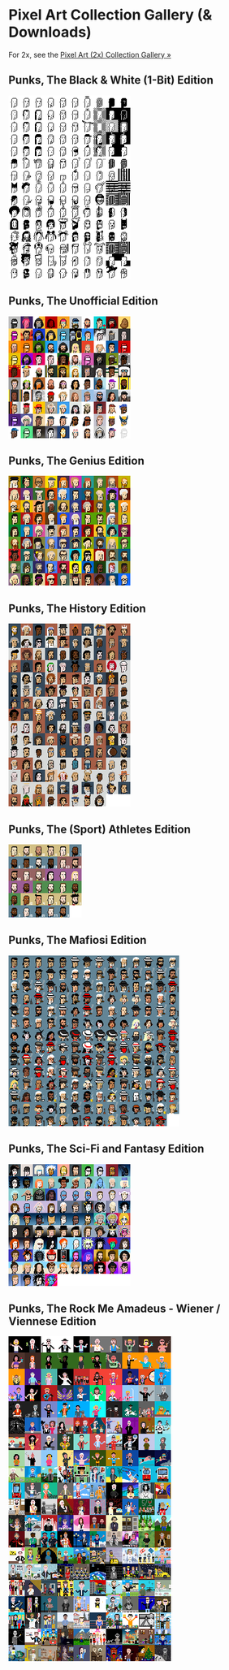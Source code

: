# Pixel Art Collection Gallery (& Downloads)


For 2x, see the [Pixel Art (2x) Collection Gallery »](README@2x.md)




## Punks, The Black & White (1-Bit) Edition

![](bw.png)




## Punks, The Unofficial Edition

![](unofficial.png)




## Punks, The Genius Edition

![](genius.png)




## Punks, The History Edition

![](history.png)



## Punks, The (Sport) Athletes Edition

![](athletes.png)




## Punks, The Mafiosi Edition

![](mafia.png)



## Punks, The Sci-Fi and Fantasy Edition

![](scifi.png)





## Punks, The Rock Me Amadeus - Wiener / Viennese Edition

![](wiener.png)



